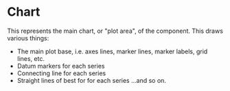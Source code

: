 # Chart

This represents the main chart, or "plot area", of the component. This draws various things:
* The main plot base, i.e. axes lines, marker lines, marker labels, grid lines, etc.
* Datum markers for each series
* Connecting line for each series
* Straight lines of best for for each series
...and so on.